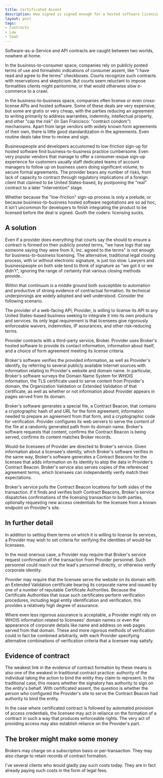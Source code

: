 ```yaml
---
title: Certificated Assent
description: How signed is signed enough for a hosted software licensing deal?
layout: post
tags:
- Contracts
- Law
- SaaS
---
```


Software-as-a-Service and API contracts are caught between two worlds, nowhere at home.

In the business-to-consumer space, companies rely on publicly posted terms of use and formalistic indications of consumer assent, like "I have read and agree to the terms" checkboxes. Courts recognize such contracts with reservations and skepticism. But courts seem reluctant to impose formalities clients might pantomime, or that would otherwise slow e-commerce to a crawl.

In the business-to-business space, companies often license or even cross-license APIs and hosted software. Some of these deals are very expensive, but some are gratis or very cheap, with the parties reducing an agreement to writing primarily to address warranties, indemnity, intellectual property, and other "cap the risk" (in San Francisco: "contract condom") mechanisms. Apart from large vendors with widely known form agreements of their own, there is little good standardization in the agreements. Even routine deals take time to review and sign.

Businesspeople and developers accustomed to low-friction sign-up for hosted software find business-to-business practice cumbersome. Even very popular vendors that manage to offer a consumer-esque sign-up experience for customers usually staff dedicated teams of account managers to follow up on business users doing significant volume, to secure formal agreements. The provider bears any number of risks, from lack of capacity to contract through regulatory implications of a foreign client that claimed to be United States-based, by postponing the "real" contract to a later "intervention" stage.

Whether because the "low-friction" sign-up process is only a prelude, or because business-to-business hosted software negotiations are so ad hoc, it isn't uncommon for developers to finish integrating the product to be licensed before the deal is signed. Quoth the coders: licensing sucks.

## A solution

Even if a provider does everything that courts say the should to ensure a contract is formed on their publicly posted terms, "we have logs that say someone saying they were from X, Inc. agreed to the terms" is not enough for business-to-business licensing. The alternative, traditional legal closing process, with or without electronic signature, is just too slow. Lawyers and businesspeople on both side tend to think of signature as "we got it or we didn't", ignoring the range of certainty that various closing methods provide.

Within that continuum is a middle ground both susceptible to automation and productive of strong evidence of contractual formation. Its technical underpinnings are widely adopted and well understood. Consider the following scenario.

The provider of a web-facing API, Provider, is willing to license its API to any United States-based business seeking to integrate it into its own products and services. Its only legal requirement is that licensees give rigorously enforceable waivers, indemnities, IP assurances, and other risk-reducing terms.

Provider contracts with a third-party service, Broker. Provider uses Broker's hosted software to provide its contact information, information about itself, and a choice of form agreement meeting its license criteria.

Broker's software verifies the provided information, as well as Provider's identify, by referring to several publicly available Internet sources with information relating to Provider's website and domain name. In particular, Broker's software surveys the Domain Name System for WHOIS information, the TLS certificate used to serve content from Provider's domain, the Organization Validation or Extended Validation of that certificate, as well as  whether or not information about Provider appears in pages served from its domain.

Broker's software generates a special file, a Contract Beacon, that contains a cryptographic hash of and URL for the form agreement, information needed to prepare an agreement from that form, and a cryptographic code for verification. Provider configures its web servers to serve the content of the file at a randomly generated path from its domain name. Broker's software requests that content, confirms the Contract Beacon is being served, confirms its content matches Broker records.

Would-be licensees of Provider are directed to Broker's service. Given information about a licensee's identity, which Broker's software verifies in the same way, Broker's software generates a Contract Beacons for the licensee that adds information on its identity to atop the data in Provider's Contract Beacon. Broker's service also serves copies of the referenced agreement terms, which licensees can independently verify match their expectations.

Broker's service polls the Contract Beacon locations for both sides of the transaction. If it finds and verifies both Contract Beacons, Broker's service dispatches confirmations of the licensing transaction to both parties, optionally requesting new access credentials for the licensee from a known endpoint on Provider's site.

## In further detail

In addition to setting them terms on which it is willing to license its services, a Provider may wish to set criteria for verifying the identities of would-be licensees.

In the most onerous case, a Provider may require that Broker's service request confirmation of the transaction from Provider personnel. Such personnel could reach out the lead's personnel directly, or otherwise verify corporate identity.

Provider may require that the licensee serve the website on its domain with an Extended Validation certificate bearing its corporate name and issued by one of a number of reputable Certificate Authorities. Because the Certificate Authorities that issue such certificates perform verification procedures, including legal entity identification and verification, this provides a relatively high degree of assurance.

Where even less rigorous assurance is acceptable, a Provider might rely on WHOIS information related to licensees' domain names or even the appearance of corporate details like name and address on web pages served from that domain. These and more rigorous methods of verification could in fact be combined arbitrarily, with each Provider specifying alternative combinations of verification criteria that a licensee may satisfy.

## Evidence of contract

The weakest link in the evidence of contract formation by these means is also one of the weakest in traditional contract practice: authority of the individual taking the action to bind the entity they claim to represent. In the traditional case, this means whether the signatory has authority to sign on the entity's behalf. With certificated assent, the question is whether the person who configured the Provider's site to serve the Contract Beacon had authority to bind the entity.

In the case where certificated contract is followed by automated provision of access credentials, the licensee may act in reliance on the formation of a contract in such a way that produces enforceable rights. The very act of providing access may also establish reliance on the Provider's part.

## The broker might make some money

Brokers may charge on a subscription basis or per-transaction. They may also charge to retain records of contract formation.

I've several clients who would gladly pay such costs today. They are in fact already paying such costs in the form of legal fees.

